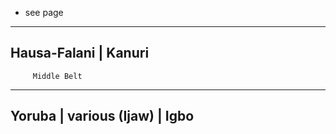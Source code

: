 - see page

------------------------------
   Hausa-Falani    |  Kanuri
------------------------------
         Middle Belt
------------------------------
Yoruba | various (Ijaw) | Igbo
------------------------------
